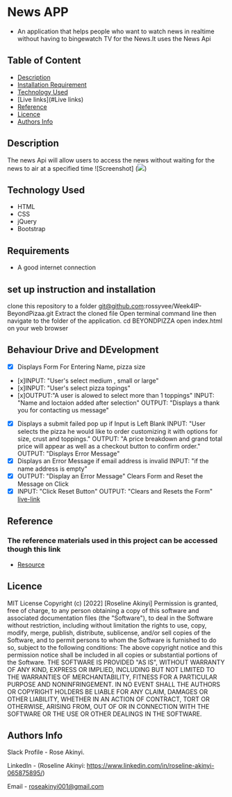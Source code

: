 # News APP
- An application that helps people who want to watch news in realtime without having to bingewatch TV for the News.It uses the News Api
## Table of Content
+ [Description](#description)
+ [Installation Requirement]( Requisites)
+ [Technology Used](technology-used)
+ [Live links](#Live links)
+ [Reference](#reference)
+ [Licence](#licence)
+ [Authors Info](#aut)

## Description
The news Api will allow users to access the news without waiting for the news to air at a specified time
 ![Screenshot] (<img src="screenshot img/Screenshot from 2022-03-21 00-18-35.png">)

## Technology Used
* HTML
* CSS
* jQuery
* Bootstrap

## Requirements
* A good internet connection
## set up instruction and installation
 clone this repository to a folder git@github.com:rossyvee/Week4IP-BeyondPizaa.git
 Extract the cloned file
 Open terminal command line then navigate to the folder of the application. cd BEYONDPIZZA
 open index.html on your web browser


## Behaviour Drive and DEvelopment
* [x] Displays Form For Entering Name, pizza size
* [x]INPUT: "User's select medium , small or large"
* [x]INPUT: "User's select pizza topings"
* [x]OUTPUT:"A user is alowed to select more than 1 toppings"
INPUT: "Name and loctaion added after selection"
OUTPUT: "Displays a thank you for contacting us message"
* [x] Displays a submit failed pop up if Input is Left Blank
INPUT: "User selects the pizza he would like to order customizing it with options for size, crust and toppings."
OUTPUT: "A price breakdown and grand total price will appear as well as a checkout button to confirm order."
OUTPUT: "Displays Error Message"
* [x] Displays an Error Message if email address is invalid
INPUT: "if the name address is empty"
* [x] OUTPUT: "Display an Error Message"
Clears Form and Reset the Message on Click
* [x] INPUT: "Click Reset Button"
OUTPUT: "Clears and Resets the Form"
[live-link](https://github.com/rossyvee/Week4IP-BeyondPizaa)
## Reference
  ### The reference materials used in this project can be accessed though this link
  * [Resource](https://moringaschool.instructure.com/courses/586/assignments/9284?confetti=true&submitted=0)
  ## Licence
MIT License
Copyright (c) [2022] [Roseline Akinyi]
Permission is  granted, free of charge, to any person obtaining a copy
of this software and associated documentation files (the "Software"), to deal
in the Software without restriction, including without limitation the rights
to use, copy, modify, merge, publish, distribute, sublicense, and/or sell
copies of the Software, and to permit persons to whom the Software is
furnished to do so, subject to the following conditions:
The above copyright notice and this permission notice shall be included in all
copies or substantial portions of the Software.
THE SOFTWARE IS PROVIDED "AS IS", WITHOUT WARRANTY OF ANY KIND, EXPRESS OR
IMPLIED, INCLUDING BUT NOT LIMITED TO THE WARRANTIES OF MERCHANTABILITY,
FITNESS FOR A PARTICULAR PURPOSE AND NONINFRINGEMENT. IN NO EVENT SHALL THE
AUTHORS OR COPYRIGHT HOLDERS BE LIABLE FOR ANY CLAIM, DAMAGES OR OTHER
LIABILITY, WHETHER IN AN ACTION OF CONTRACT, TORT OR OTHERWISE, ARISING FROM,
OUT OF OR IN CONNECTION WITH THE SOFTWARE OR THE USE OR OTHER DEALINGS IN THE
SOFTWARE.
## Authors Info
Slack Profile - Rose Akinyi.

LinkedIn - (Roseline Akinyi: https://www.linkedin.com/in/roseline-akinyi-065875895/)

Email - roseakinyi001@gmail.com



